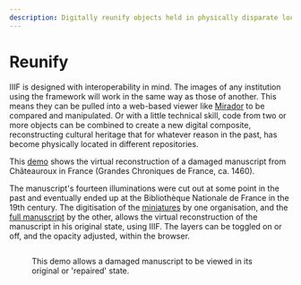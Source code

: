 ```yaml
---
description: Digitally reunify objects held in physically disparate locations
---
```


# Reunify

IIIF is designed with interoperability in mind. The images of any institution using the framework will work in the same way as those of another. This means they can be pulled into a web-based viewer like [Mirador](https://mirador-dev.netlify.app/\_\_tests\_\_/integration/mirador/) to be compared and manipulated. Or with a little technical skill, code from two or more objects can be combined to create a new digital composite, reconstructing cultural heritage that for whatever reason in the past, has become physically located in different repositories.

This [demo](https://demos.biblissima.fr/chateauroux/demo/) shows the virtual reconstruction of a damaged manuscript from Châteauroux in France (Grandes Chroniques de France, ca. 1460).

The manuscript's fourteen illuminations were cut out at some point in the past and eventually ended up at the Bibliothèque Nationale de France in the 19th century. The digitisation of the [miniatures](https://gallica.bnf.fr/Search?idArk=\&n=50\&p=1\&lang=FR\&adva=1\&adv=1\&reset=\&urlReferer=%2Fadvancedsearch%3Flang%3DFR\&enreg=\&tri=\&catsel1=f\_source\&cat1=4-AD-133\&ope2=MUST\&catsel2=f\_creator\&cat2=\&ope3=MUST\&catsel3=f\_tdm\&cat3=\&date=daTo\&daFr=\&daTo=\&t\_typedoc=images\&sel\_collection=toutesCollections\&biblio=Biblioth%C3%A8que+nationale+de+France\&sel\_source=toutSources\&biblioSpecifique=Gallica\&sel\_provenance\_Part=toutPartenaires\&sel\_provenance\_Edist=toutSNE\&dateMiseEnLigne=indexDateFrom\&firstIndexationDateDebut=\&firstIndexationDateFin=\&tri=\&submit2=Lancer+la+recherche) by one organisation, and the [full manuscript](https://bvmm.irht.cnrs.fr/consult/consult.php?reproductionId=4490) by the other, allows the virtual reconstruction of the manuscript in his original state, using IIIF. The layers can be toggled on or off, and the opacity adjusted, within the browser.

<figure><img src="../.gitbook/assets/reunify.gif" alt=""><figcaption><p>This demo allows a damaged manuscript to be viewed in its original or 'repaired' state.</p></figcaption></figure>
